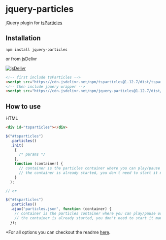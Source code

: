 # jquery-particles

jQuery plugin for [tsParticles](https://github.com/matteobruni/tsparticles)

## Installation

```shell script
npm install jquery-particles
```

or from jsDelivr

[![jsDelivr](https://data.jsdelivr.com/v1/package/npm/jquery-particles/badge)](https://www.jsdelivr.com/package/npm/jquery-particles)

```html
<!-- first include tsParticles -->
<script src="https://cdn.jsdelivr.net/npm/tsparticles@1.12.7/dist/tsparticles.min.js"></script>
<!-- then include jquery wrapper -->
<script src="https://cdn.jsdelivr.net/npm/jquery-particles@1.12.7/dist/jquery.particles.min.js"></script>
```

## How to use

HTML

```html
<div id="tsparticles"></div>
```

```javascript
$("#tsparticles")
  .particles()
  .init(
    {
      /* params */
    },
    function (container) {
      // container is the particles container where you can play/pause or stop/start.
      // the container is already started, you don't need to start it manually.
    }
  );

// or

$("#tsparticles")
  .particles()
  .ajax("particles.json", function (container) {
    // container is the particles container where you can play/pause or stop/start.
    // the container is already started, you don't need to start it manually.
  });
```

\*For all options you can checkout the readme [here](https://github.com/matteobruni/tsparticles/blob/master/README.md).
